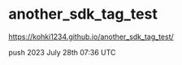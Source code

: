 # another_sdk_tag_test

https://kohki1234.github.io/another_sdk_tag_test/

push 2023 July 28th 07:36 UTC